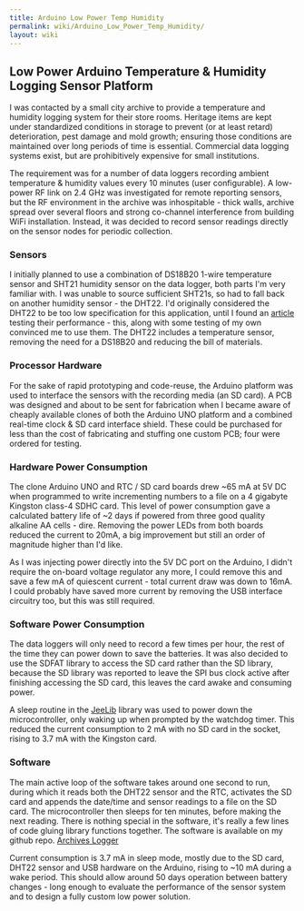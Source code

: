 ```yaml
---
title: Arduino Low Power Temp Humidity
permalink: wiki/Arduino_Low_Power_Temp_Humidity/
layout: wiki
---
```


Low Power Arduino Temperature & Humidity Logging Sensor Platform
----------------------------------------------------------------

I was contacted by a small city archive to provide a temperature and
humidity logging system for their store rooms. Heritage items are kept
under standardized conditions in storage to prevent (or at least retard)
deterioration, pest damage and mold growth; ensuring those conditions
are maintained over long periods of time is essential. Commercial data
logging systems exist, but are prohibitively expensive for small
institutions.

The requirement was for a number of data loggers recording ambient
temperature & humidity values every 10 minutes (user configurable). A
low-power RF link on 2.4 GHz was investigated for remote reporting
sensors, but the RF environment in the archive was inhospitable - thick
walls, archive spread over several floors and strong co-channel
interference from building WiFi installation. Instead, it was decided to
record sensor readings directly on the sensor nodes for periodic
collection.

### Sensors

I initially planned to use a combination of DS18B20 1-wire temperature
sensor and SHT21 humidity sensor on the data logger, both parts I'm very
familiar with. I was unable to source sufficient SHT21s, so had to fall
back on another humidity sensor - the DHT22. I'd originally considered
the DHT22 to be too low specification for this application, until I
found an [article](http://www.kandrsmith.org/RJS/Misc/hygrometers.html)
testing their performance - this, along with some testing of my own
convinced me to use them. The DHT22 includes a temperature sensor,
removing the need for a DS18B20 and reducing the bill of materials.

### Processor Hardware

For the sake of rapid prototyping and code-reuse, the Arduino platform
was used to interface the sensors with the recording media (an SD card).
A PCB was designed and about to be sent for fabrication when I became
aware of cheaply available clones of both the Arduino UNO platform and a
combined real-time clock & SD card interface shield. These could be
purchased for less than the cost of fabricating and stuffing one custom
PCB; four were ordered for testing.

### Hardware Power Consumption

The clone Arduino UNO and RTC / SD card boards drew ~65 mA at 5V DC when
programmed to write incrementing numbers to a file on a 4 gigabyte
Kingston class-4 SDHC card. This level of power consumption gave a
calculated battery life of ~2 days if powered from three good quality
alkaline AA cells - dire. Removing the power LEDs from both boards
reduced the current to 20mA, a big improvement but still an order of
magnitude higher than I'd like.

As I was injecting power directly into the 5V DC port on the Arduino, I
didn't require the on-board voltage regulator any more, I could remove
this and save a few mA of quiescent current - total current draw was
down to 16mA. I could probably have saved more current by removing the
USB interface circuitry too, but this was still required.

### Software Power Consumption

The data loggers will only need to record a few times per hour, the rest
of the time they can power down to save the batteries. It was also
decided to use the SDFAT library to access the SD card rather than the
SD library, because the SD library was reported to leave the SPI bus
clock active after finishing accessing the SD card, this leaves the card
awake and consuming power.

A sleep routine in the
[JeeLib](http://jeelabs.net/pub/docs/jeelib/classSleepy.html) library
was used to power down the microcontroller, only waking up when prompted
by the watchdog timer. This reduced the current consumption to 2 mA with
no SD card in the socket, rising to 3.7 mA with the Kingston card.

### Software

The main active loop of the software takes around one second to run,
during which it reads both the DHT22 sensor and the RTC, activates the
SD card and appends the date/time and sensor readings to a file on the
SD card. The microcontroller then sleeps for ten minutes, before making
the next reading. There is nothing special in the software, it's really
a few lines of code gluing library functions together. The software is
available on my github repo. [Archives
Logger](https://github.com/g7uvw/drunken-dangerzone/tree/master/archives_logger)

Current consumption is 3.7 mA in sleep mode, mostly due to the SD card,
DHT22 sensor and USB hardware on the Arduino, rising to ~10 mA during a
wake period. This should allow around 50 days operation between battery
changes - long enough to evaluate the performance of the sensor system
and to design a fully custom low power solution.
